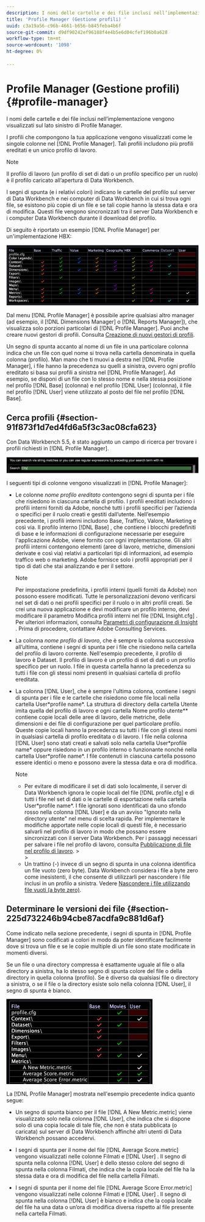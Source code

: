 ```yaml
---
description: I nomi delle cartelle e dei file inclusi nell’implementazione vengono visualizzati sul lato sinistro di Profile Manager.
title: 'Profile Manager (Gestione profili) '
uuid: c3a19a56-c96b-4661-b656-b845feba4b6f
source-git-commit: d9df90242ef96188f4e4b5e6d04cfef196b0a628
workflow-type: tm+mt
source-wordcount: '1098'
ht-degree: 0%

---
```



# Profile Manager (Gestione profili) {#profile-manager}

I nomi delle cartelle e dei file inclusi nell’implementazione vengono visualizzati sul lato sinistro di Profile Manager.

I profili che compongono la tua applicazione vengono visualizzati come le singole colonne nel [!DNL Profile Manager]. Tali profili includono più profili ereditati e un unico profilo di lavoro.

>[!NOTE]
>
>Il profilo di lavoro (un profilo di set di dati o un profilo specifico per un ruolo) è il profilo caricato all’apertura di Data Workbench.

I segni di spunta (e i relativi colori) indicano le cartelle del profilo sul server di Data Workbench e nei computer di Data Workbench in cui si trova ogni file, se esistono più copie di un file e se tali copie hanno la stessa data e ora di modifica. Questi file vengono sincronizzati tra il server Data Workbench e i computer Data Workbench durante il download del profilo.

Di seguito è riportato un esempio [!DNL Profile Manager] per un&#39;implementazione HBX:

![](assets/client-prof.png)

Dal menu [!DNL Profile Manager] è possibile aprire qualsiasi altro manager (ad esempio, il [!DNL Dimensions Manager] o [!DNL Reports Manager]), che visualizza solo porzioni particolari di [!DNL Profile Manager]. Puoi anche creare nuovi gestori di profili. Consulta [Creazione di nuovi gestori di profili](../../../../home/c-get-started/c-intf-anlys-ftrs/c-cstm-prof-files-mgrs/c-new-prof-mgrs.md#concept-0021e006523e4d538aaa16322731d9d3).

Un segno di spunta accanto al nome di un file in una particolare colonna indica che un file con quel nome si trova nella cartella denominata in quella colonna (profilo). Man mano che ti muovi a destra nel [!DNL Profile Manager], i file hanno la precedenza su quelli a sinistra, ovvero ogni profilo ereditato si basa sui profili a sinistra nel [!DNL Profile Manager]. Ad esempio, se disponi di un file con lo stesso nome e nella stessa posizione nel profilo [!DNL Base] (colonna) e nel profilo [!DNL User] (colonna), il file nel profilo [!DNL User] viene utilizzato al posto del file nel profilo [!DNL Base].

## Cerca profili {#section-91f873f1d7ed4fd6a5f3c3ac08cfa623}

Con Data Workbench 5.5, è stato aggiunto un campo di ricerca per trovare i profili richiesti in [!DNL Profile Manager].

![](assets/client-prof2.png)

I seguenti tipi di colonne vengono visualizzati in [!DNL Profile Manager]:

* Le colonne *nome profilo ereditato* contengono segni di spunta per i file che risiedono in ciascuna cartella di profilo. I profili ereditati includono i profili interni forniti da Adobe, nonché tutti i profili specifici per l’azienda o specifici per il ruolo creati e gestiti dall’utente. Nell’esempio precedente, i profili interni includono Base, Traffico, Valore, Marketing e così via. Il profilo interno [!DNL Base] , che contiene i blocchi predefiniti di base e le informazioni di configurazione necessarie per eseguire l&#39;applicazione Adobe, viene fornito con ogni implementazione. Gli altri profili interni contengono elementi (aree di lavoro, metriche, dimensioni derivate e così via) relativi a particolari tipi di informazioni, ad esempio traffico web o marketing. Adobe fornisce solo i profili appropriati per il tipo di dati che stai analizzando e per il settore.

   >[!NOTE]
   >
   >Per impostazione predefinita, i profili interni (quelli forniti da Adobe) non possono essere modificati. Tutte le personalizzazioni devono verificarsi nel set di dati o nei profili specifici per il ruolo o in altri profili creati. Se crei una nuova applicazione e devi modificare un profilo interno, devi modificare il parametro Modifica profili interni nel file [!DNL Insight.cfg] . Per ulteriori informazioni, consulta [Parametri di configurazione di Insight](../../../../home/c-get-started/c-insght-config-param.md#concept-14da97d0756348e885c08ca9e866074b) . Prima di procedere, contattare Adobe Consulting Services.

* La colonna *nome profilo di lavoro*, che è sempre la colonna successiva all’ultima, contiene i segni di spunta per i file che risiedono nella cartella del profilo di lavoro corrente. Nell&#39;esempio precedente, il profilo di lavoro è Dataset. Il profilo di lavoro è un profilo di set di dati o un profilo specifico per un ruolo. I file in questa cartella hanno la precedenza su tutti i file con gli stessi nomi presenti in qualsiasi cartella di profilo ereditata.
* La colonna [!DNL User], che è sempre l&#39;ultima colonna, contiene i segni di spunta per i file e le cartelle che risiedono come file locali nella cartella User\*profile name*. La struttura di directory della cartella Utente imita quella del profilo di lavoro e ogni cartella Nome profilo utente\** contiene copie locali delle aree di lavoro, delle metriche, delle dimensioni e dei file di configurazione per quel particolare profilo. Queste copie locali hanno la precedenza su tutti i file con gli stessi nomi in qualsiasi cartella di profilo ereditata o di lavoro. I file nella colonna [!DNL User] sono stati creati e salvati solo nella cartella User\*profile name* oppure risiedono in un profilo interno o funzionante nonché nella cartella User\*profile name*. I file contenuti in ciascuna cartella possono essere identici o meno e possono avere la stessa data e ora di modifica.

   >[!NOTE]
   >
   >
   >    
   >    
   >    * Per evitare di modificare il set di dati solo localmente, il server di Data Workbench ignora le copie locali del file [!DNL profile.cfg] e di tutti i file nel set di dati o le cartelle di esportazione nella cartella User\*profile name*. I file ignorati sono identificati da uno sfondo rosso nella colonna [!DNL User] e da un avviso &quot;Ignorato nella directory utente&quot; nel menu di scelta rapida. Per implementare le modifiche apportate nelle copie locali di questi file, è necessario salvarli nel profilo di lavoro in modo che possano essere sincronizzati con il server Data Workbench. Per i passaggi necessari per salvare i file nel profilo di lavoro, consulta [Pubblicazione di file nel profilo di lavoro](../../../../home/c-get-started/c-admin-intrf/c-prof-mgr/t-pub-files-wkg-prof.md#task-a0106e010c834d16bd60eef4721b6af9).
      >    
      >    
   * Un trattino (-) invece di un segno di spunta in una colonna identifica un file vuoto (zero byte). Data Workbench considera i file a byte zero come inesistenti, il che consente di utilizzarli per nascondere i file inclusi in un profilo a sinistra. Vedere [Nascondere i file utilizzando file vuoti (a byte zero)](../../../../home/c-get-started/c-admin-intrf/c-prof-mgr/c-empty-files.md#concept-e776fac9e5904bed8c13b9d5eb17c491).


## Determinare le versioni dei file {#section-225d732246b94cbe87acdfa9c881d6af}

Come indicato nella sezione precedente, i segni di spunta in [!DNL Profile Manager] sono codificati a colori in modo da poter identificare facilmente dove si trova un file e se le copie multiple di un file sono state modificate in momenti diversi.

Se un file o una directory compressa è esattamente uguale al file o alla directory a sinistra, ha lo stesso segno di spunta colore del file o della directory in quella colonna (profilo). Se è diverso da qualsiasi file o directory a sinistra, o se il file o la directory esiste solo nella colonna [!DNL User], il segno di spunta è bianco.

![](assets/vis_ProfMgr_LocalFiles.png)

La [!DNL Profile Manager] mostrata nell&#39;esempio precedente indica quanto segue:

* Un segno di spunta bianco per il file [!DNL A New Metric.metric] viene visualizzato solo nella colonna [!DNL User], che indica che si dispone solo di una copia locale di tale file, che non è stata pubblicata (o caricata) sul server di Data Workbench affinché altri utenti di Data Workbench possano accedervi.

* I segni di spunta per il nome del file [!DNL Average Score.metric] vengono visualizzati nelle colonne Filmati e [!DNL User] . Il segno di spunta nella colonna [!DNL User] è dello stesso colore del segno di spunta nella colonna Filmati, che indica che la copia locale del file ha la stessa data e ora di modifica del file nella cartella Filmati.

* I segni di spunta per il nome del file [!DNL Average Score Error.metric] vengono visualizzati nelle colonne Filmati e [!DNL User] . Il segno di spunta nella colonna [!DNL User] è bianco e indica che la copia locale del file ha una data o un’ora di modifica diversa rispetto al file presente nella cartella Filmati.

